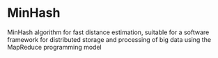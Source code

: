 # MinHash
MinHash algorithm for fast distance estimation, suitable for a software framework for distributed storage and processing of big data using the MapReduce programming model

